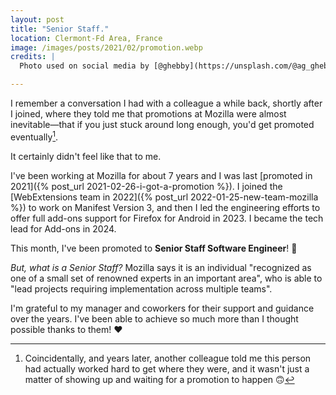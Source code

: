 ```yaml
---
layout: post
title: "Senior Staff."
location: Clermont-Fd Area, France
image: /images/posts/2021/02/promotion.webp
credits: |
  Photo used on social media by [@ghebby](https://unsplash.com/@ag_ghebby).

---
```


I remember a conversation I had with a colleague a while back, shortly after I
joined, where they told me that promotions at Mozilla were almost
inevitable—that if you just stuck around long enough, you'd get promoted
eventually[^1].

It certainly didn't feel like that to me.

I've been working at Mozilla for about 7 years and I was last [promoted in
2021]({% post_url 2021-02-26-i-got-a-promotion %}). I joined the [WebExtensions
team in 2022]({% post_url 2022-01-25-new-team-mozilla %}) to work on Manifest
Version 3, and then I led the engineering efforts to offer full add-ons support
for Firefox for Android in 2023. I became the tech lead for Add-ons in 2024.

This month, I've been promoted to **Senior Staff Software Engineer**! 🥳

_But, what is a Senior Staff?_ Mozilla says it is an individual "recognized as
one of a small set of renowned experts in an important area", who is able to
"lead projects requiring implementation across multiple teams".

I'm grateful to my manager and coworkers for their support and guidance over the
years. I've been able to achieve so much more than I thought possible thanks to
them! ❤️

[^1]: Coincidentally, and years later, another colleague told me this person had
    actually worked hard to get where they were, and it wasn't just a matter of
    showing up and waiting for a promotion to happen 🙃
